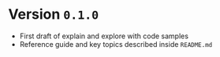 # Version `0.1.0`

- First draft of explain and explore with code samples
- Reference guide and key topics described inside `README.md`
